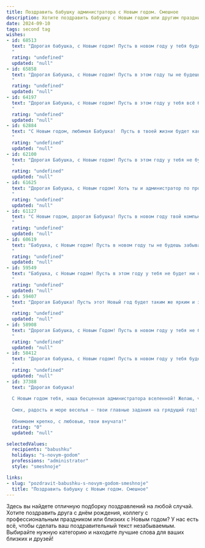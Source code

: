 ```yaml
---
title: Поздравить бабушку администратора с Новым годом. Смешное
description: Хотите поздравить бабушку с Новым годом или другим праздником? Наш ИИ создаст незабываемое поздравление, а вы обязательно выделитесь среди других.  
date: 2024-09-10
tags: second tag
wishes:
- id: 68513
  text: "Дорогая бабушка, с Новым годом! Пусть в новом году у тебя будет столько же энергии, сколько у тебя сейчас закладок в браузере, и все проблемы решаются как быстро, как ты перезагружаешь компьютер! 😉
  "
  rating: "undefined"
  updated: "null"
- id: 65858
  text: "Дорогая Бабушка, с Новым годом! Пусть в этом году ты не будешь забывать пароли от Wi-Fi, а все \"ошибки\" будут только приятными и праздничными! 🤣🎉
  "
  rating: "undefined"
  updated: "null"
- id: 64197
  text: "Дорогая Бабушка, с Новым годом! Пусть в этом году у тебя всё будет как по маслу: авансы - жирные, клиенты - довольные, а конкуренты - как слоны, которые свалились в яму с вареньем! 😉🎉
  "
  rating: "undefined"
  updated: "null"
- id: 62884
  text: "С Новым годом, любимая Бабушка!  Пусть в твоей жизни будет как можно меньше \"ошибок 404\" и как можно больше \"успешного входа\"! 🥳
  "
  rating: "undefined"
  updated: "null"
- id: 62100
  text: "Дорогая Бабушка, с Новым годом! Пусть в этом году у тебя не будет ни единого \"недозволенного\" вызова, все клиенты будут милыми и вежливыми, а \"свободные места\" будут всегда заполнены счастьем!
  "
  rating: "undefined"
  updated: "null"
- id: 61625
  text: "Дорогая Бабушка, с Новым годом! Хоть ты и администратор по профессии, но в этот волшебный праздник желаю тебе не административных успехов, а настоящего новогоднего чуда - чтобы все проблемы решались сами собой, как по волшебству, и чтобы на столе всегда были вкусности, как в твоем меню! 😉
  "
  rating: "undefined"
  updated: "null"
- id: 61127
  text: "С Новым годом, дорогая Бабушка! Пусть в новом году твой компьютер не глючит, клиенты не капризничают, а зарплату не задерживают! И самое главное - пусть этот год будет для тебя настоящим праздником, полным радости, улыбок и приятных сюрпризов!
  "
  rating: "undefined"
  updated: "null"
- id: 60619
  text: "Бабушка, с Новым годом! Пусть в новом году ты не будешь забывать пароли от вай-фая и легко освоишь все новые гаджеты, которые тебе подарили внуки! 😜  Пусть дедушка не заставляет тебя ходить по магазинам за подарками, а весь год будет радовать тебя душевными подарками и вкусными пирогами! 🎉
  "
  rating: "undefined"
  updated: "null"
- id: 59549
  text: "Бабушка, с Новым годом! Пусть в этом году у тебя не будет ни одного \"недоступно\" и только \"занято\"  в ленте событий!  😉
  "
  rating: "undefined"
  updated: "null"
- id: 59407
  text: "Дорогая Бабушка! Пусть этот Новый год будет таким же ярким и запоминающимся, как твоя администраторская работа!  Пусть дед Мороз завалит тебя подарками, а салаты будут вкуснее, чем отчеты по продажам! 😉
  "
  rating: "undefined"
  updated: "null"
- id: 58908
  text: "Дорогая Бабушка, с Новым Годом! Пусть в новом году у тебя не будет перебоев с Wi-Fi, а все задачи будут выполняться в один клик, как в твоей любимой программе учета! Желаю тебе не знать паролей и не иметь проблем с логинами! 😉
  "
  rating: "undefined"
  updated: "null"
- id: 58412
  text: "Дорогая бабушка, с Новым годом! Пусть в новом году у тебя будет больше свободных дней, чем у твоих подчиненных, и все клиенты будут настолько милыми, что даже ты не сможешь на них накричать! 😉
  "
  rating: "undefined"
  updated: "null"
- id: 37388
  text: "Дорогая бабушка!
  
  С Новым годом тебя, наша бесценная администратора вселенной! Желаю, чтобы в новом году у тебя всегда было \"рабочее место\" рядом с бабушкиным столом, полным вкусняшек! Пусть любимые внучата всегда \"поддерживают\" тебя на все 100%, как лучший компьютерный софт, а шумный Новый год приносит только \"позитивные обновления\"!
  
  Смех, радость и море веселья — твои главные задания на грядущий год! Пусть в доме будет только \"безотказная техника\" счастья и здоровья, а все заботы превращаются в интересные задачи, которые ты решаешь легко и с улыбкой!
  
  Обнимаем крепко, с любовью, твои внучата!"
  rating: "0"
  updated: "null"

selectedValues:
  recipients: "babushku"
  holidays: "s-novym-godom"
  professions: "administrator"
  style: "smeshnoje"

links:
- slug: "pozdravit-babushku-s-novym-godom-smeshnoje"
  title: "Поздравить бабушку с Новым годом. Смешное"
---
```


Здесь вы найдете отличную подборку поздравлений на любой случай. 
Хотите поздравить друга с днём рождения, коллегу с профессиональным праздником или близких с Новым годом? У нас есть всё, чтобы сделать ваш поздравительный текст незабываемым. Выбирайте нужную категорию и находите лучшие слова для ваших близких и друзей!
